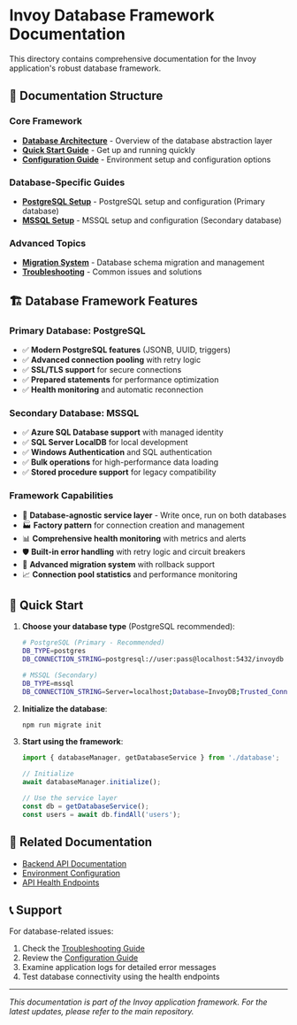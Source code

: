 # Invoy Database Framework Documentation

This directory contains comprehensive documentation for the Invoy application's robust database framework.

## 📁 Documentation Structure

### Core Framework
- **[Database Architecture](./architecture.md)** - Overview of the database abstraction layer
- **[Quick Start Guide](./quick-start.md)** - Get up and running quickly
- **[Configuration Guide](./configuration.md)** - Environment setup and configuration options

### Database-Specific Guides
- **[PostgreSQL Setup](./postgresql.md)** - PostgreSQL setup and configuration (Primary database)
- **[MSSQL Setup](./mssql.md)** - MSSQL setup and configuration (Secondary database)

### Advanced Topics
- **[Migration System](./migrations.md)** - Database schema migration and management
- **[Troubleshooting](./troubleshooting.md)** - Common issues and solutions

## 🏗️ Database Framework Features

### Primary Database: PostgreSQL
- ✅ **Modern PostgreSQL features** (JSONB, UUID, triggers)
- ✅ **Advanced connection pooling** with retry logic
- ✅ **SSL/TLS support** for secure connections
- ✅ **Prepared statements** for performance optimization
- ✅ **Health monitoring** and automatic reconnection

### Secondary Database: MSSQL
- ✅ **Azure SQL Database support** with managed identity
- ✅ **SQL Server LocalDB** for local development
- ✅ **Windows Authentication** and SQL authentication
- ✅ **Bulk operations** for high-performance data loading
- ✅ **Stored procedure support** for legacy compatibility

### Framework Capabilities
- 🔄 **Database-agnostic service layer** - Write once, run on both databases
- 🏭 **Factory pattern** for connection creation and management
- 📊 **Comprehensive health monitoring** with metrics and alerts
- 🛡️ **Built-in error handling** with retry logic and circuit breakers
- 🔧 **Advanced migration system** with rollback support
- 📈 **Connection pool statistics** and performance monitoring

## 🚀 Quick Start

1. **Choose your database type** (PostgreSQL recommended):
   ```bash
   # PostgreSQL (Primary - Recommended)
   DB_TYPE=postgres
   DB_CONNECTION_STRING=postgresql://user:pass@localhost:5432/invoydb
   
   # MSSQL (Secondary)
   DB_TYPE=mssql
   DB_CONNECTION_STRING=Server=localhost;Database=InvoyDB;Trusted_Connection=true;
   ```

2. **Initialize the database**:
   ```bash
   npm run migrate init
   ```

3. **Start using the framework**:
   ```typescript
   import { databaseManager, getDatabaseService } from './database';
   
   // Initialize
   await databaseManager.initialize();
   
   // Use the service layer
   const db = getDatabaseService();
   const users = await db.findAll('users');
   ```

## 🔗 Related Documentation

- [Backend API Documentation](../../backend/README.md)
- [Environment Configuration](../../backend/.env.example)
- [API Health Endpoints](../api/health.md)

## 📞 Support

For database-related issues:
1. Check the [Troubleshooting Guide](./troubleshooting.md)
2. Review the [Configuration Guide](./configuration.md)
3. Examine application logs for detailed error messages
4. Test database connectivity using the health endpoints

---

*This documentation is part of the Invoy application framework. For the latest updates, please refer to the main repository.*
